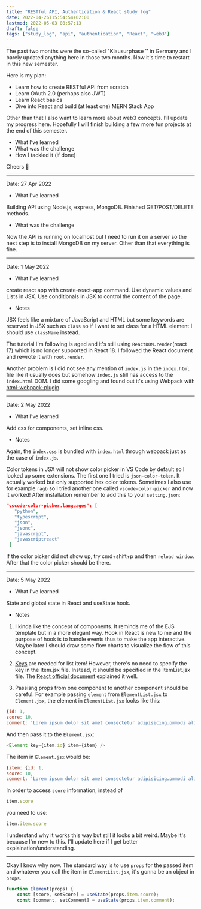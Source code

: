 ```yaml
---
title: "RESTful API, Authentication & React study log"
date: 2022-04-26T15:54:54+02:00
lastmod: 2022-05-03 08:57:13
draft: false
tags: ["study_log", "api", "authentication", "React", "web3"]
---
```


The past two months were the so-called "Klausurphase '' in Germany and I barely updated anything here in those two months. Now it's time to restart in this new semester.

Here is my plan:

- Learn how to create RESTful API from scratch
- Learn OAuth 2.0 (perhaps also JWT)
- Learn React basics
- Dive into React and build (at least one) MERN Stack App

Other than that I also want to learn more about web3 concepts. I’ll update my progress here. Hopefully I will finish building a few more fun projects at the end of this semester.

- What I’ve learned
- What was the challenge
- How I tackled it (if done)

Cheers 🍻

---

Date: 27 Apr 2022

- What I've learned

Building API using Node.js, express, MongoDB. Finished GET/POST/DELETE methods.

- What was the challenge

Now the API is running on localhost but I need to run it on a server so the next step is to install MongoDB on my server. Other than that everything is fine.

---

Date: 1 May 2022

- What I've learned

create react app with create-react-app command. Use dynamic values and Lists in JSX. Use conditionals in JSX to control the content of the page.

- Notes

JSX feels like a mixture of JavaScript and HTML but some keywords are reserved in JSX such as `class` so if I want to set class for a HTML element I should use `className` instead.

The tutorial I'm following is aged and it's still using `ReactDOM.render`(react 17) which is no longer supported in React 18. I followed the React document and rewrote it with `root.render`.

Another problem is I did not see any mention of `index.js` in the `index.html` file like it usually does but somehow `index.js` still has access to the `index.html` DOM. I did some googling and found out it's using Webpack with [html-webpack-plugin](https://www.npmjs.com/package/html-webpack-plugin).

---

Date: 2 May 2022

- What I've learned

Add css for components, set inline css.

- Notes

Again, the `index.css` is bundled with `index.html` through webpack just as the case of `index.js`.

Color tokens in JSX will not show color picker in VS Code by default so I looked up some extensions. The first one I tried is `json-color-token`. It actually worked but only supported hex color tokens. Sometimes I also use for example `ragb` so I tried another one called `vscode-color-picker` and now it worked! After installation remember to add this to your `setting.json`:

```json
"vscode-color-picker.languages": [
   "python",
   "typescript",
   "json",
   "jsonc",
   "javascript",
   "javascriptreact"
 ]
```

If the color picker did not show up, try cmd+shift+p and then `reload window`. After that the color picker should be there.

---

Date: 5 May 2022

- What I've learned

State and global state in React and useState hook.

- Notes

1. I kinda like the concept of components. It reminds me of the EJS template but in a more elegant way. Hook in React is new to me and the purpose of hook is to handle events thus to make the app interactive. Maybe later I should draw some flow charts to visualize the flow of this concept.

2. [Keys](https://reactjs.org/docs/lists-and-keys.html#keys) are needed for list item! However, there's no need to specify the key in the Item.jsx file. Instead, it should be specified in the ItemList.jsx file. The [React official document](https://reactjs.org/docs/lists-and-keys.html#extracting-components-with-keys) explained it well.

3. Passisng props from one component to another component should be careful. For example passing `element` from `ElementList.jsx` to `Element.jsx`, the element in `ElementList.jsx` looks like this:

```javascript
{id: 1, 
score: 10, 
comment: 'Lorem ipsum dolor sit amet consectetur adipisicing…ommodi alias voluptatem est voluptatum ipsa quae.'}
```

And then pass it to the `Element.jsx`:

```javascript
<Element key={item.id} item={item} />
```

The item in `Element.jsx` would be:

```javascript
{item: {id: 1, 
score: 10, 
comment: 'Lorem ipsum dolor sit amet consectetur adipisicing…ommodi alias voluptatem est voluptatum ipsa quae.'}}
```

In order to access `score` information, instead of

```javascript
item.score
```

 you need to use:

```javascript
item.item.score
```

I understand why it works this way but still it looks a bit weird. Maybe it's because I'm new to this. I'll update here if I get better explaination/understanding.

---

Okay I know why now. The standard way is to use `props` for the passed item and whatever you call the item in `ElementList.jsx`, it's gonna be an object in `props`.

```javascript
function Element(props) {
    const [score, setScore] = useState(props.item.score);
    const [comment, setComment] = useState(props.item.comment);
```
